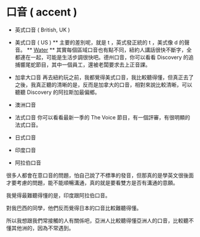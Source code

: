 # 口音 ( accent )

* 英式口音 ( British, UK )

* 美式口音 ( US )
** 主要的差別呢，就是 t ，英式發正統的 t ，美式像 d 的聲音。
** [Water](http://dictionary.cambridge.org/dictionary/english/water)
** 其實每個區域口音也有點不同，紐約人講話很快不斷字，全都連在一起，可能是生活步調很快吧。德州口音，你可以看看 Discovery 的追捕響尾蛇節目，其中一個員工，還被老闆要求去上正音課。

* 加拿大口音
再去紐約玩之前，我都覺得美式口音，我比較聽得懂，但真正去了之後，我真正聽的清晰的是，反而是加拿大的口音，相對來說比較清晰，可以聽聽 Discovery 的阿拉斯加最偏鄉。

* 澳洲口音

* 法式口音
你可以看看最新一季的 The Voice 節目，有一個評審，有很明顯的法式口音。

* 日式口音

* 印度口音

* 阿拉伯口音

很多人都會在意口音的問題，怕自己說了不標準的發音，但那真的是學英文很後面才要考慮的問題，能不能順暢溝通，真的就是要看雙方是否有溝通的意願。

我覺得最難聽得懂的是，印度跟阿拉伯口音。

對我巴西的同學，他們反而覺得日本的口音比較難聽得懂。

所以我想跟我們常接觸的人有關係吧，亞洲人比較聽得懂亞洲人的口音，比較聽不懂其他洲的，因為不常遇到。




